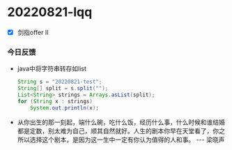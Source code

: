 # 20220821-lqq

- [x] 剑指offer II

### 今日反馈

- java中将字符串转存如list

  ```java
  String s = "20220821-test";
  String[] split = s.split("");
  List<String> strings = Arrays.asList(split);
  for (String x : strings)
      System.out.println(x);
  ```

- 从你出生的那一刻起，端什么碗，吃什么饭，经历什么事，什么时候和谁结婚都是定数，别太难为自己，顺其自然就好。人生的剧本你早在天堂看了，你之所以选择这个剧本，是因为这一生中一定有你认为值得的人和事。 --- 梁晓声

